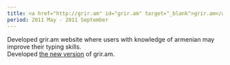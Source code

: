 ```yaml
---
title: <a href="http://grir.am" id="grir.am" target="_blank">grir.am</a>
period: 2011 May - 2011 September
---
```

<div class="sub">
	Developed grir.am website where users with knowledge of armenian may improve their typing skills.
</div>
<div class="sub">
	Developed <a href="http://grir.am/news" id="the new version" target="_blank">the new version</a> of grir.am.
</div>